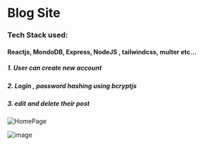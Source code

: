 # Blog Site
### Tech Stack used:
#### Reactjs, MondoDB, Express, NodeJS , tailwindcss, multer etc...
##### 1. User can create new account 
##### 2. Login , password hashing using bcryptjs 
##### 3. edit and delete their post
![HomePage](https://github.com/P0SSIBLE-0/Mern-BlogSite/assets/104670798/d007a83c-b84f-41f1-98ce-7cf229d8d4b4)

![image](https://github.com/P0SSIBLE-0/Mern-BlogSite/assets/104670798/71485371-2f4c-4054-a286-ebf8cf978b72) 
